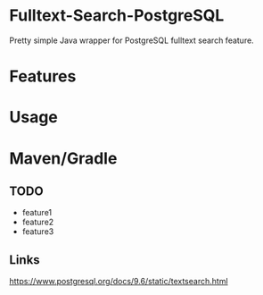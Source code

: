 # Fulltext-Search-PostgreSQL
Pretty simple Java wrapper for PostgreSQL fulltext search feature.

# Features

# Usage

# Maven/Gradle

## TODO
- feature1
- feature2
- feature3

## Links
https://www.postgresql.org/docs/9.6/static/textsearch.html
